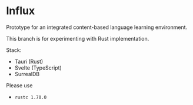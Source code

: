 # Influx

Prototype for an integrated content-based language learning environment.

This branch is for experimenting with Rust implementation.

Stack:
- Tauri (Rust)
- Svelte (TypeScript)
- SurrealDB

Please use
- `rustc 1.70.0`